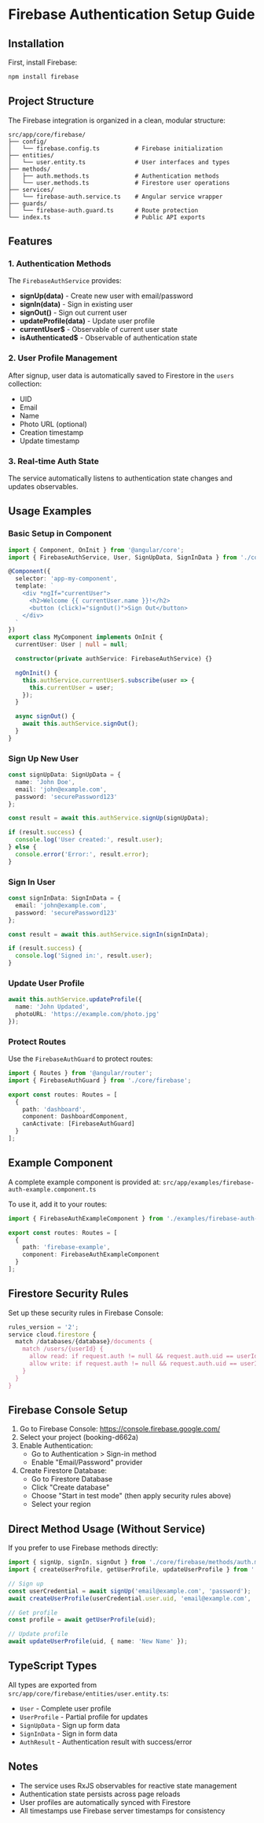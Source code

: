 # Firebase Authentication Setup Guide

## Installation

First, install Firebase:

```bash
npm install firebase
```

## Project Structure

The Firebase integration is organized in a clean, modular structure:

```
src/app/core/firebase/
├── config/
│   └── firebase.config.ts          # Firebase initialization
├── entities/
│   └── user.entity.ts              # User interfaces and types
├── methods/
│   ├── auth.methods.ts             # Authentication methods
│   └── user.methods.ts             # Firestore user operations
├── services/
│   └── firebase-auth.service.ts    # Angular service wrapper
├── guards/
│   └── firebase-auth.guard.ts      # Route protection
└── index.ts                        # Public API exports
```

## Features

### 1. Authentication Methods

The `FirebaseAuthService` provides:
- **signUp(data)** - Create new user with email/password
- **signIn(data)** - Sign in existing user
- **signOut()** - Sign out current user
- **updateProfile(data)** - Update user profile
- **currentUser$** - Observable of current user state
- **isAuthenticated$** - Observable of authentication state

### 2. User Profile Management

After signup, user data is automatically saved to Firestore in the `users` collection:
- UID
- Email
- Name
- Photo URL (optional)
- Creation timestamp
- Update timestamp

### 3. Real-time Auth State

The service automatically listens to authentication state changes and updates observables.

## Usage Examples

### Basic Setup in Component

```typescript
import { Component, OnInit } from '@angular/core';
import { FirebaseAuthService, User, SignUpData, SignInData } from './core/firebase';

@Component({
  selector: 'app-my-component',
  template: `
    <div *ngIf="currentUser">
      <h2>Welcome {{ currentUser.name }}!</h2>
      <button (click)="signOut()">Sign Out</button>
    </div>
  `
})
export class MyComponent implements OnInit {
  currentUser: User | null = null;

  constructor(private authService: FirebaseAuthService) {}

  ngOnInit() {
    this.authService.currentUser$.subscribe(user => {
      this.currentUser = user;
    });
  }

  async signOut() {
    await this.authService.signOut();
  }
}
```

### Sign Up New User

```typescript
const signUpData: SignUpData = {
  name: 'John Doe',
  email: 'john@example.com',
  password: 'securePassword123'
};

const result = await this.authService.signUp(signUpData);

if (result.success) {
  console.log('User created:', result.user);
} else {
  console.error('Error:', result.error);
}
```

### Sign In User

```typescript
const signInData: SignInData = {
  email: 'john@example.com',
  password: 'securePassword123'
};

const result = await this.authService.signIn(signInData);

if (result.success) {
  console.log('Signed in:', result.user);
}
```

### Update User Profile

```typescript
await this.authService.updateProfile({
  name: 'John Updated',
  photoURL: 'https://example.com/photo.jpg'
});
```

### Protect Routes

Use the `FirebaseAuthGuard` to protect routes:

```typescript
import { Routes } from '@angular/router';
import { FirebaseAuthGuard } from './core/firebase';

export const routes: Routes = [
  {
    path: 'dashboard',
    component: DashboardComponent,
    canActivate: [FirebaseAuthGuard]
  }
];
```

## Example Component

A complete example component is provided at:
`src/app/examples/firebase-auth-example.component.ts`

To use it, add it to your routes:

```typescript
import { FirebaseAuthExampleComponent } from './examples/firebase-auth-example.component';

export const routes: Routes = [
  {
    path: 'firebase-example',
    component: FirebaseAuthExampleComponent
  }
];
```

## Firestore Security Rules

Set up these security rules in Firebase Console:

```javascript
rules_version = '2';
service cloud.firestore {
  match /databases/{database}/documents {
    match /users/{userId} {
      allow read: if request.auth != null && request.auth.uid == userId;
      allow write: if request.auth != null && request.auth.uid == userId;
    }
  }
}
```

## Firebase Console Setup

1. Go to Firebase Console: https://console.firebase.google.com/
2. Select your project (booking-d662a)
3. Enable Authentication:
   - Go to Authentication > Sign-in method
   - Enable "Email/Password" provider
4. Create Firestore Database:
   - Go to Firestore Database
   - Click "Create database"
   - Choose "Start in test mode" (then apply security rules above)
   - Select your region

## Direct Method Usage (Without Service)

If you prefer to use Firebase methods directly:

```typescript
import { signUp, signIn, signOut } from './core/firebase/methods/auth.methods';
import { createUserProfile, getUserProfile, updateUserProfile } from './core/firebase/methods/user.methods';

// Sign up
const userCredential = await signUp('email@example.com', 'password');
await createUserProfile(userCredential.user.uid, 'email@example.com', 'John Doe');

// Get profile
const profile = await getUserProfile(uid);

// Update profile
await updateUserProfile(uid, { name: 'New Name' });
```

## TypeScript Types

All types are exported from `src/app/core/firebase/entities/user.entity.ts`:

- `User` - Complete user profile
- `UserProfile` - Partial profile for updates
- `SignUpData` - Sign up form data
- `SignInData` - Sign in form data
- `AuthResult` - Authentication result with success/error

## Notes

- The service uses RxJS observables for reactive state management
- Authentication state persists across page reloads
- User profiles are automatically synced with Firestore
- All timestamps use Firebase server timestamps for consistency
